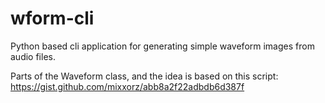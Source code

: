 # wform-cli
Python based cli application for generating simple waveform images from audio files.

Parts of the Waveform class, and the idea is based on this script: https://gist.github.com/mixxorz/abb8a2f22adbdb6d387f
